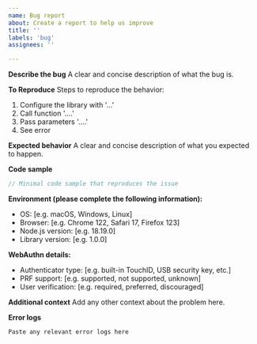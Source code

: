 ```yaml
---
name: Bug report
about: Create a report to help us improve
title: ''
labels: 'bug'
assignees: ''

---
```


**Describe the bug**
A clear and concise description of what the bug is.

**To Reproduce**
Steps to reproduce the behavior:
1. Configure the library with '...'
2. Call function '....'
3. Pass parameters '....'
4. See error

**Expected behavior**
A clear and concise description of what you expected to happen.

**Code sample**
```typescript
// Minimal code sample that reproduces the issue
```

**Environment (please complete the following information):**
 - OS: [e.g. macOS, Windows, Linux]
 - Browser: [e.g. Chrome 122, Safari 17, Firefox 123]
 - Node.js version: [e.g. 18.19.0]
 - Library version: [e.g. 1.0.0]

**WebAuthn details:**
 - Authenticator type: [e.g. built-in TouchID, USB security key, etc.]
 - PRF support: [e.g. supported, not supported, unknown]
 - User verification: [e.g. required, preferred, discouraged]

**Additional context**
Add any other context about the problem here.

**Error logs**
```
Paste any relevant error logs here
```
